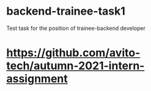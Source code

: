 # backend-trainee-task1
Test task for the position of trainee-backend developer

# https://github.com/avito-tech/autumn-2021-intern-assignment
